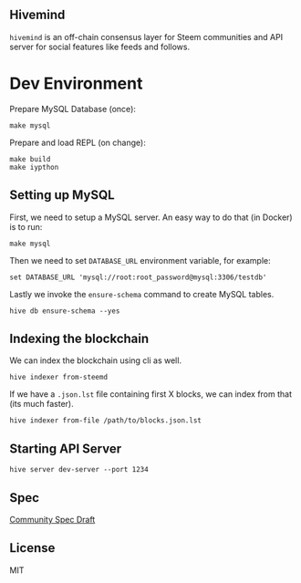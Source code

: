 ## Hivemind
`hivemind` is an off-chain consensus layer for Steem communities and API server for social features like feeds and follows.

# Dev Environment

Prepare MySQL Database (once):
```
make mysql
```

Prepare and load REPL (on change):
```
make build
make iypthon
```

## Setting up MySQL
First, we need to setup a MySQL server. An easy way to do that (in Docker) is to run:
```
make mysql
```

Then we need to set `DATABASE_URL` environment variable, for example:
```
set DATABASE_URL 'mysql://root:root_password@mysql:3306/testdb'
```

Lastly we invoke the `ensure-schema` command to create MySQL tables.

```
hive db ensure-schema --yes
```

## Indexing the blockchain
We can index the blockchain using cli as well. 
```
hive indexer from-steemd
```

If we have a `.json.lst` file containing first X blocks, we can index from that (its much faster).
```
hive indexer from-file /path/to/blocks.json.lst
```

## Starting API Server
```
hive server dev-server --port 1234
```

## Spec
[Community Spec Draft](https://github.com/steemit/condenser/wiki/Community-Spec-%5BDRAFT%5D)

## License
MIT